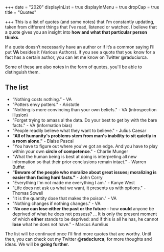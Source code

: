 +++
date = "2020"
displayInList = true
displayInMenu = true
dropCap = true
title = "Quotes"

+++
This is a list of quotes (and some notes) that I'm constantly updating, taken from different things that I’ve read, listened or watched. I believe that a quote gives you an insight into **how and what that particular person thinks**.

If a quote doesn’t necessarily have an author or if it’s a common saying I’ll put **VA** besides it (Various Authors). If you see a quote that you know for a fact has a certain author, you can let me know on Twitter @raduciurca.

Some of these are also notes in the form of quotes, you'll be able to distinguish them.

## The list

* “Nothing costs nothing.” - VA
* "Potters envy potters." - Aristotle
* "Nothing is more convincing than your own beliefs." - VA (introspection illusion)
* "Forget trying to amass al the data. Do your best to get by with the bare facts." - VA (information bias)
* "People readily believe what they want to believe." - Julius Caesar
* **"All of humanity's problems stem from man's inability to sit quietly in a room alone."** - Blaise Pascal
* "You have to figure out where you've got an edge. And you have to play within your own **circle of competence**." - Charlie Munger
* "What the human being is best at doing is interpreting all new information so that their prior conclusions remain intact." - Warren Buffet
* **"Beware of the people who moralize about great issues; moralizing is easier than facing hard facts."** - John Corry
* "Everything I'm not made me everything I am." - Kanye West
* "Life does not ask us what we want, it presents us with options." - Thomas Sowell
* "It is the quantity dose that makes the poison." - VA
* "Nothing changes if nothing changes." - VA
* “**No one can lose either the past or the future** - how **could** anyone be deprived of what he does not possess? ... It is only the present moment of which **either** stands to be deprived: and if this is all he has, he cannot **lose** what he does not have.” - Marcus Aurelius

The list will be continued once I'll find more quotes that are worthy. Until then, you can check out my Twitter **@raduciurca**, for more thoughts and ideas. We will be **going further**.